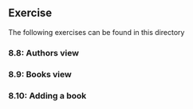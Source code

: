 ## Exercise

The following exercises can be found in this directory

### 8.8: Authors view

### 8.9: Books view

### 8.10: Adding a book
